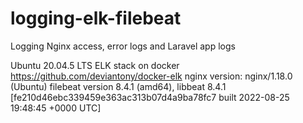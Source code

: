 # logging-elk-filebeat
Logging Nginx access, error logs and Laravel app logs

Ubuntu 20.04.5 LTS
ELK stack on docker https://github.com/deviantony/docker-elk
nginx version: nginx/1.18.0 (Ubuntu)
filebeat version 8.4.1 (amd64), libbeat 8.4.1 [fe210d46ebc339459e363ac313b07d4a9ba78fc7 built 2022-08-25 19:48:45 +0000 UTC]
